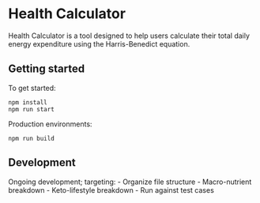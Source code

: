 # Health Calculator

Health Calculator is a tool designed to help users calculate their total daily energy expenditure
using the Harris-Benedict equation.

## Getting started

To get started:
```
npm install
npm run start
```

Production environments:
```
npm run build
```

## Development

Ongoing development; targeting: 
    - Organize file structure
    - Macro-nutrient breakdown
    - Keto-lifestyle breakdown
    - Run against test cases